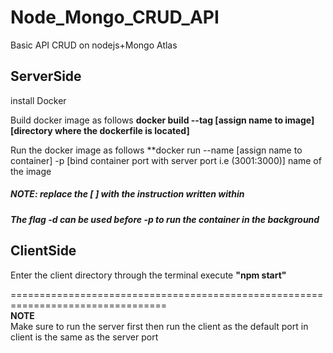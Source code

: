 # Node_Mongo_CRUD_API
Basic API CRUD on nodejs+Mongo Atlas

## ServerSide
install Docker  

Build docker image as follows **docker build --tag [assign name to image] [directory where the dockerfile is located]**

Run the docker image as follows  **docker run --name [assign name to container] -p [bind container port with server port i.e (3001:3000)] name of the image  

##### NOTE: replace the [ ] with the instruction written within  
##### The flag **-d** can be used before **-p** to run the container in the background

## ClientSide
Enter the client directory through the terminal 
execute **"npm start"**

=================================================================================  
**NOTE**  
Make sure to run the server first then run the client as the default port in client is the same as the server port
